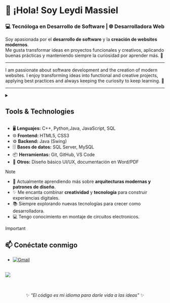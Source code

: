 # 👋 ¡Hola! Soy Leydi Massiel

### 💻 Tecnóloga en Desarrollo de Software | 🌐 Desarrolladora Web

Soy apasionada por el **desarrollo de software** y la **creación de websites modernos**.  
Me gusta transformar ideas en proyectos funcionales y creativos, aplicando buenas prácticas y manteniendo siempre la curiosidad por aprender más. 🚀  

--- 

I am passionate about software development and the creation of modern websites.
I enjoy transforming ideas into functional and creative projects, applying best practices and always keeping the curiosity to keep learning. 🚀

---

<details>  
 <summary><h2>Tools & Technologies</h2></summary>

![Skills](https://skillicons.dev/icons?i=js,python,cpp,html,css,mysql,github,vscode,figma,git)
</details> 

- 🖥️ **Lenguajes:** C++, Python,Java, JavaScript, SQL  
- 🌐 **Frontend:** HTML5, CSS3  
- ⚙️ **Backend:** Java (Swing)  
- 🗄️ **Bases de datos:** SQL Server, MySQL  
- 📦 **Herramientas:** Git, GitHub, VS Code  
- 🎨 **Otros:** Diseño básico UI/UX, documentación en Word/PDF  



> [!NOTE]
> - 🔭 Actualmente aprendiendo más sobre **arquitecturas modernas y patrones de diseño**.   
> - ✨ Me encanta combinar **creatividad** y **tecnología** para construir experiencias digitales.  
> - 📚 Siempre explorando nuevas tecnologías para crecer como desarrolladora.
> - 💻 Tengo conocimiento en montaje de circuitos electronicos.


> [!IMPORTANT]
> ## 📫 Conéctate conmigo 
> - [![Gmail](https://img.shields.io/badge/Gmail-red?logo=gmail&logoColor=white)](mailto:leidymasieldiaz@gmail.com)  

<br>
<img src="https://user-images.githubusercontent.com/73097560/115834477-dbab4500-a447-11eb-908a-139a6edaec5c.gif">
<br>
<br>
<br>

<div align='center'>

✨ *“El código es mi idioma para darle vida a las ideas”* ✨
